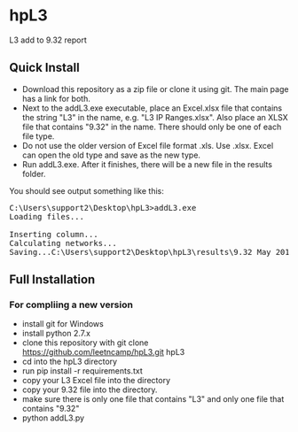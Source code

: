 # hpL3
L3 add to 9.32 report

## Quick Install

* Download this repository as a zip file or clone it using git. The main page has a link for both. 
* Next to the addL3.exe executable, place an Excel.xlsx file that contains the string "L3" in the name, e.g. "L3 IP Ranges.xlsx".  Also place an XLSX file that contains "9.32" in the name. There should only be one of each file type. 
* Do not use the older version of Excel file format .xls. Use .xlsx.  Excel can open the old type and save as the new type.
* Run addL3.exe. After it finishes, there will be a new file in the results folder. 

You should see output something like this:

<pre>
C:\Users\support2\Desktop\hpL3>addL3.exe
Loading files...

Inserting column...
Calculating networks...
Saving...C:\Users\support2\Desktop\hpL3\results\9.32 May 2018_L3.xlsx
</pre>

## Full Installation
### For compliing a new version

* install git for Windows
* install python 2.7.x
* clone this repository with git clone https://github.com/leetncamp/hpL3.git hpL3
* cd into the hpL3 directory 
* run pip install -r requirements.txt
* copy your L3 Excel file into the directory
* copy your 9.32 file into the directory. 
* make sure there is only one file that contains "L3" and only one file that contains "9.32"
* python addL3.py
